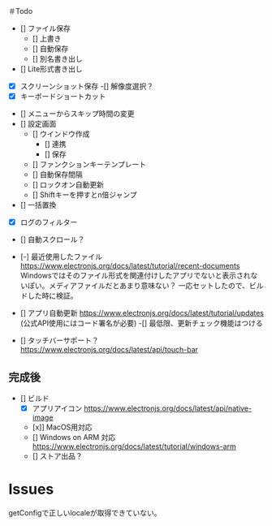 ＃Todo
- [] ファイル保存
    - [] 上書き
    - [] 自動保存
    - [] 別名書き出し
- [] Lite形式書き出し
- [x] スクリーンショット保存
    -[] 解像度選択？
- [x] キーボードショートカット
- [] メニューからスキップ時間の変更
- [] 設定画面
    - [] ウインドウ作成
        - [] 連携
        - [] 保存
    - [] ファンクションキーテンプレート
    - [] 自動保存間隔
    - [] ロックオン自動更新
    - [] Shiftキーを押すとn倍ジャンプ
- [] 一括置換
- [x] ログのフィルター
- [] 自動スクロール？
- [-] 最近使用したファイル https://www.electronjs.org/docs/latest/tutorial/recent-documents
    Windowsではそのファイル形式を関連付けしたアプリでないと表示されないぽい。メディアファイルだとあまり意味ない？
    一応セットしたので、ビルドした時に検証。

- [] アプリ自動更新 https://www.electronjs.org/docs/latest/tutorial/updates (公式API使用にはコード署名が必要)
    -[] 最低限、更新チェック機能はつける
- [] タッチバーサポート？　https://www.electronjs.org/docs/latest/api/touch-bar
## 完成後
- [] ビルド
    - [x] アプリアイコン https://www.electronjs.org/docs/latest/api/native-image
    - [x]] MacOS用対応
    - [] Windows on ARM 対応　https://www.electronjs.org/docs/latest/tutorial/windows-arm
    - [] ストア出品？

# Issues
getConfigで正しいlocaleが取得できていない。